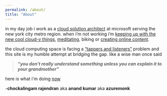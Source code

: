 ```yaml
---
permalink: /about/
title: "About"
---
```



in my day job i work as a [cloud solution architect](https://www.linkedin.com/in/ranand12/) at microsoft serving the new york city metro region. when i’m not working i’m [keeping up with the new cool cloud-y things](https://podcasts.apple.com/us/podcast/cloud-solution-architects/id1470506823), [meditating](https://www.facebook.com/YourBrainOn/videos/1673628709338977/UzpfSTc2NjA1ODg0MToxMDE1NTk2ODQ0MTcxODg0Mg/), biking or [creating online content](https://www.azuremonk.com/video).

the cloud computing space is facing a [“tappers and listeners”](https://hbr.org/2006/12/the-curse-of-knowledge) problem and this site is my humble attempt at bridging the gap. like a wise man once said

> _**“you don’t really understand something unless you can explain it to your grandmother”**_
> 

here is what i'm doing [now](https://www.azuremonk.com/now)



 -**chockalingam rajendran** aka **anand kumar** aka **azuremonk**
